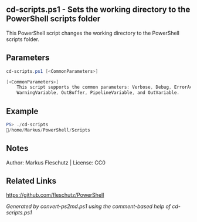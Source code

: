## cd-scripts.ps1 - Sets the working directory to the PowerShell scripts folder

This PowerShell script changes the working directory to the PowerShell scripts folder.

## Parameters
```powershell
cd-scripts.ps1 [<CommonParameters>]

[<CommonParameters>]
    This script supports the common parameters: Verbose, Debug, ErrorAction, ErrorVariable, WarningAction, 
    WarningVariable, OutBuffer, PipelineVariable, and OutVariable.
```

## Example
```powershell
PS> ./cd-scripts
📂/home/Markus/PowerShell/Scripts

```

## Notes
Author: Markus Fleschutz | License: CC0

## Related Links
https://github.com/fleschutz/PowerShell

*Generated by convert-ps2md.ps1 using the comment-based help of cd-scripts.ps1*
